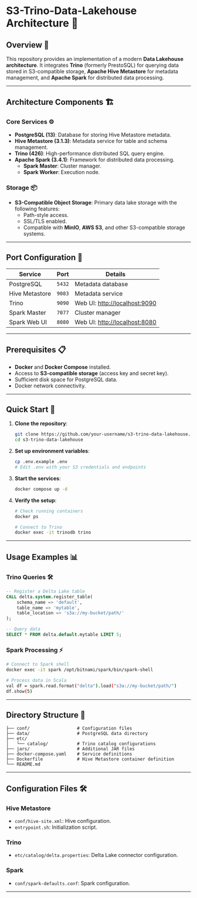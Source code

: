 # **S3-Trino-Data-Lakehouse Architecture** 🌉

## **Overview** 📖  
This repository provides an implementation of a modern **Data Lakehouse architecture**. It integrates **Trino** (formerly PrestoSQL) for querying data stored in S3-compatible storage, **Apache Hive Metastore** for metadata management, and **Apache Spark** for distributed data processing.  

---

## **Architecture Components** 🏗️  

### **Core Services** ⚙️  
- **PostgreSQL (13)**: Database for storing Hive Metastore metadata.  
- **Hive Metastore (3.1.3)**: Metadata service for table and schema management.  
- **Trino (426)**: High-performance distributed SQL query engine.  
- **Apache Spark (3.4.1)**: Framework for distributed data processing.  
  - **Spark Master**: Cluster manager.  
  - **Spark Worker**: Execution node.  

### **Storage** 📦  
- **S3-Compatible Object Storage**: Primary data lake storage with the following features:  
  - Path-style access.  
  - SSL/TLS enabled.  
  - Compatible with **MinIO**, **AWS S3**, and other S3-compatible storage systems.  

---

## **Port Configuration** 🔌  
| **Service**       | **Port**                  | **Details**                                |
|--------------------|---------------------------|--------------------------------------------|
| PostgreSQL         | `5432`                   | Metadata database                          |
| Hive Metastore     | `9083`                   | Metadata service                           |
| Trino              | `9090`                   | Web UI: [http://localhost:9090](http://localhost:9090) |
| Spark Master       | `7077`                   | Cluster manager                            |
| Spark Web UI       | `8080`                   | Web UI: [http://localhost:8080](http://localhost:8080) |

---

## **Prerequisites** 📋  
- **Docker** and **Docker Compose** installed.  
- Access to **S3-compatible storage** (access key and secret key).  
- Sufficient disk space for PostgreSQL data.  
- Docker network connectivity.  

---

## **Quick Start** 🚀  

1. **Clone the repository**:  
   ```bash
   git clone https://github.com/your-username/s3-trino-data-lakehouse.git
   cd s3-trino-data-lakehouse
   ```

2. **Set up environment variables**:  
   ```bash
   cp .env.example .env
   # Edit .env with your S3 credentials and endpoints
   ```

3. **Start the services**:  
   ```bash
   docker compose up -d
   ```

4. **Verify the setup**:  
   ```bash
   # Check running containers
   docker ps

   # Connect to Trino
   docker exec -it trinodb trino
   ```

---

## **Usage Examples** 📊  

### **Trino Queries** 🛠️  
```sql
-- Register a Delta Lake table
CALL delta.system.register_table(
    schema_name => 'default',
    table_name => 'mytable',
    table_location => 's3a://my-bucket/path/'
);

-- Query data
SELECT * FROM delta.default.mytable LIMIT 5;
```

### **Spark Processing** ⚡  
```bash
# Connect to Spark shell
docker exec -it spark /opt/bitnami/spark/bin/spark-shell

# Process data in Scala
val df = spark.read.format("delta").load("s3a://my-bucket/path/")
df.show(5)
```

---

## **Directory Structure** 📂  
```
├── conf/                  # Configuration files
├── data/                  # PostgreSQL data directory
├── etc/
│   └── catalog/           # Trino catalog configurations
├── jars/                  # Additional JAR files
├── docker-compose.yaml    # Service definitions
├── Dockerfile             # Hive Metastore container definition
└── README.md
```

---

## **Configuration Files** 🛠️  

### **Hive Metastore**  
- `conf/hive-site.xml`: Hive configuration.  
- `entrypoint.sh`: Initialization script.  

### **Trino**  
- `etc/catalog/delta.properties`: Delta Lake connector configuration.  

### **Spark**  
- `conf/spark-defaults.conf`: Spark configuration.  

---
